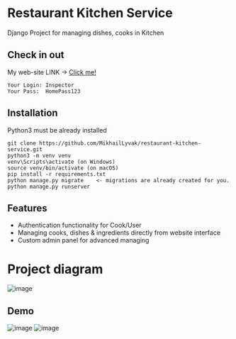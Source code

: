 # Restaurant Kitchen Service

Django Project for managing dishes, cooks in Kitchen

## Check in out

My web-site LINK ->   [Click me!](https://kitchen-1f2x.onrender.com/)

```shell
Your Login: Inspector
Your Pass:  HomePass123
```


## Installation

Python3 must be already installed

```shell
git clone https://github.com/MikhailLyvak/restaurant-kitchen-service.git
python3 -m venv venv
venv\Scripts\activate (on Windows)
source venv/bin/activate (on macOS)
pip install -r requirements.txt
python manage.py migrate    <- migrations are already created for you.
python manage.py runserver
```

## Features
* Authentication functionality for Cook/User
* Managing cooks, dishes & ingredients directly from website interface
* Custom admin panel for advanced managing

# Project diagram
![image](https://user-images.githubusercontent.com/118639650/229059931-19cf62e8-dbd4-40c6-80d2-c2e370d871cf.png)

## Demo
![image](https://user-images.githubusercontent.com/118639650/229090038-a77d6681-e2a5-439d-a3b4-82a15d72f143.png)
![image](https://user-images.githubusercontent.com/118639650/229090132-796eb17a-5097-470e-b4ef-2ee93392dc0e.png)
